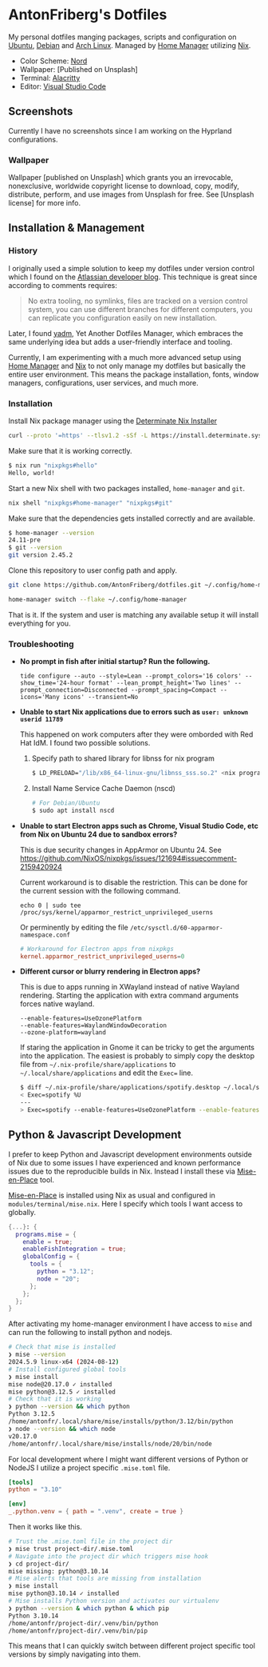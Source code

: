 # AntonFriberg's Dotfiles

My personal dotfiles manging packages, scripts and configuration on [Ubuntu],
[Debian] and [Arch Linux]. Managed by [Home Manager] utilizing [Nix].

- Color Scheme: [Nord]
- Wallpaper: [Published on Unsplash]
- Terminal: [Alacritty]
- Editor: [Visual Studio Code]

[Ubuntu]: https://ubuntu.com/
[Debian]: https://www.debian.org/
[Arch Linux]: https://archlinux.org/
[Home Manager]: https://github.com/nix-community/home-manager
[Nix]: https://github.com/NixOS/nixpkgs
[Alacritty]: https://github.com/alacritty/alacritty
[Nord]: https://github.com/nordtheme/nord
[Visual Studio Code]: https://github.com/microsoft/vscode

## Screenshots

Currently I have no screenshots since I am working on the Hyprland
configurations.

### Wallpaper
Wallpaper [published on Unsplash] which grants you an irrevocable, nonexclusive, worldwide copyright license to download, copy, modify, distribute, perform, and use images from Unsplash for free. See [Unsplash license] for more info.

## Installation & Management

### History

I originally used a simple solution to keep my dotfiles under version control
which I found on the [Atlassian developer blog]. This technique is great since according to comments requires:

> No extra tooling, no symlinks, files are tracked on a version control system,
  you can use different branches for different computers, you can replicate you configuration easily on new installation.

Later, I found [yadm], Yet Another Dotfiles Manager, which embraces
the same underlying idea but adds a user-friendly interface and tooling.

Currently, I am experimenting with a much more advanced setup using
[Home Manager] and [Nix] to not only manage my dotfiles but basically the entire
user environment. This means the package installation, fonts, window managers,
configurations, user services, and much more.

[atlassian developer blog]: https://developer.atlassian.com/blog/2016/02/best-way-to-store-dotfiles-git-bare-repo/
[yadm]: https://github.com/TheLocehiliosan/yadm

### Installation

Install Nix package manager using the [Determinate Nix Installer]

```sh
curl --proto '=https' --tlsv1.2 -sSf -L https://install.determinate.systems/nix | sh -s -- install
```

Make sure that it is working correctly.

```sh
$ nix run "nixpkgs#hello"
Hello, world!
```

Start a new Nix shell with two packages installed, `home-manager` and `git`.

```sh
nix shell "nixpkgs#home-manager" "nixpkgs#git"
```

Make sure that the dependencies gets installed correctly and are available.

```sh
$ home-manager --version
24.11-pre
$ git --version
git version 2.45.2
```

Clone this repository to user config path and apply.

```sh
git clone https://github.com/AntonFriberg/dotfiles.git ~/.config/home-manager
```
```sh
home-manager switch --flake ~/.config/home-manager
```

That is it. If the system and user is matching any available setup it will
install everything for you.

[Determinate Nix Installer]: https://determinate.systems/posts/determinate-nix-installer/

### Troubleshooting

- **No prompt in fish after initial startup? Run the following.**

  ```fish
  tide configure --auto --style=Lean --prompt_colors='16 colors' --show_time='24-hour format' --lean_prompt_height='Two lines' --prompt_connection=Disconnected --prompt_spacing=Compact --icons='Many icons' --transient=No
  ```

- **Unable to start Nix applications due to errors such as `user: unknown userid 11789`**

  This happened on work computers after they were omborded with Red Hat IdM. I found two possible
  solutions.

  1. Specify path to shared library for libnss for nix program
      ```sh
      $ LD_PRELOAD="/lib/x86_64-linux-gnu/libnss_sss.so.2" <nix program>
      ```
  2. Install Name Service Cache Daemon (nscd)
      ```sh
      # For Debian/Ubuntu
      $ sudo apt install nscd
      ```

- **Unable to start Electron apps such as Chrome, Visual Studio Code, etc from Nix
  on Ubuntu 24 due to sandbox errors?**

  This is due security changes in AppArmor on Ubuntu 24.
  See https://github.com/NixOS/nixpkgs/issues/121694#issuecomment-2159420924

  Current workaround is to disable the restriction. This can be done for the current
  session with the following command.

  ```fish
  echo 0 | sudo tee /proc/sys/kernel/apparmor_restrict_unprivileged_userns
  ```

  Or perminently by editing the file `/etc/sysctl.d/60-apparmor-namespace.conf`

  ```conf
  # Workaround for Electron apps from nixpkgs
  kernel.apparmor_restrict_unprivileged_userns=0
  ```

- **Different cursor or blurry rendering in Electron apps?**

  This is due to apps running in XWayland instead of native Wayland rendering.
  Starting the application with extra command arguments forces native wayland.

  ```
  --enable-features=UseOzonePlatform
  --enable-features=WaylandWindowDecoration
  --ozone-platform=wayland
  ```

  If staring the application in Gnome it can be tricky to get the arguments into
  the application. The easiest is probably to simply copy the desktop file from
  `~/.nix-profile/share/applications` to `~/.local/share/applications` and edit
  the `Exec=` line.

  ```sh
  $ diff ~/.nix-profile/share/applications/spotify.desktop ~/.local/share/applications/spotify.desktop
  < Exec=spotify %U
  ---
  > Exec=spotify --enable-features=UseOzonePlatform --enable-features=WaylandWindowDecoration --ozone-platform=wayland  %U
  ```

## Python & Javascript Development

I prefer to keep Python and Javascript development environments outside of Nix
due to some issues I have experienced and known performance issues due to the
reproducible builds in Nix. Instead I install these via [Mise-en-Place] tool.

[Mise-en-Place] is installed using Nix as usual and configured in `modules/terminal/mise.nix`. Here I specify which tools I want access to globally.

```nix
{...}: {
  programs.mise = {
    enable = true;
    enableFishIntegration = true;
    globalConfig = {
      tools = {
        python = "3.12";
        node = "20";
      };
    };
  };
}
```

After activating my home-manager environment I have access to `mise` and can
run the following to install python and nodejs.

```sh
# Check that mise is installed
❯ mise --version
2024.5.9 linux-x64 (2024-08-12)
# Install configured global tools
❯ mise install
mise node@20.17.0 ✓ installed
mise python@3.12.5 ✓ installed
# Check that it is working
❯ python --version && which python
Python 3.12.5
/home/antonfr/.local/share/mise/installs/python/3.12/bin/python
❯ node --version && which node
v20.17.0
/home/antonfr/.local/share/mise/installs/node/20/bin/node
```

For local development where I might want different versions of Python or NodeJS
I utilize a project specific `.mise.toml` file.

```toml
[tools]
python = "3.10"

[env]
_.python.venv = { path = ".venv", create = true }
```

Then it works like this.

```sh
# Trust the .mise.toml file in the project dir
❯ mise trust project-dir/.mise.toml
# Navigate into the project dir which triggers mise hook
❯ cd project-dir/
mise missing: python@3.10.14
# Mise alerts that tools are missing from installation
❯ mise install
mise python@3.10.14 ✓ installed                                              mise creating venv at: ~/project-dir/.venv
# Mise installs Python version and activates our virtualenv
❯ python --version & which python & which pip
Python 3.10.14
/home/antonfr/project-dir/.venv/bin/python
/home/antonfr/project-dir/.venv/bin/pip
```

This means that I can quickly switch between different project specific tool
versions by simply navigating into them.

[Mise-en-Place]: https://mise.jdx.dev/
